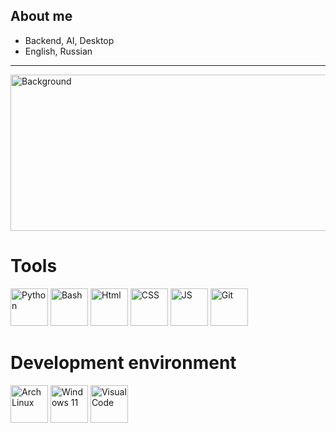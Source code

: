 ## About me
- Backend, AI, Desktop
- English, Russian 
<hr>
<div>
  <img src="head_background.jpg" width=1920, height=250 alt="Background" />
</div>
<div>
  <h1>Tools</h1>
  <img src="https://cdn.jsdelivr.net/gh/devicons/devicon@latest/icons/python/python-original.svg" width=60, height=60 alt="Python" />
  <img src="https://cdn.jsdelivr.net/gh/devicons/devicon@latest/icons/bash/bash-original.svg" width=60, height=60 alt="Bash" />
  <img src="https://cdn.jsdelivr.net/gh/devicons/devicon@latest/icons/html5/html5-original.svg" width=60, height=60 alt="Html" />
  <img src="https://cdn.jsdelivr.net/gh/devicons/devicon@latest/icons/css3/css3-original.svg" width=60, height=60 alt="CSS" />
  <img src="https://cdn.jsdelivr.net/gh/devicons/devicon@latest/icons/javascript/javascript-original.svg" width=60, height=60 alt="JS" />
  <img src="https://cdn.jsdelivr.net/gh/devicons/devicon@latest/icons/git/git-original.svg" width=60, height=60 alt="Git" />
</div>
<div>
  <h1>Development environment</h1>
  <img src="https://cdn.jsdelivr.net/gh/devicons/devicon@latest/icons/archlinux/archlinux-original.svg" width=60, height=60 alt="Arch Linux" />
  <img src="https://cdn.jsdelivr.net/gh/devicons/devicon@latest/icons/windows11/windows11-original.svg" width=60, height=60 alt="Windows 11" />
  <img src="https://cdn.jsdelivr.net/gh/devicons/devicon@latest/icons/vscode/vscode-original.svg" width=60, height=60 alt="Visual Code" />
</div>
